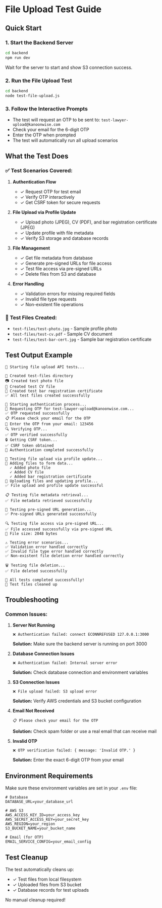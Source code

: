 # File Upload Test Guide

## Quick Start

### 1. Start the Backend Server
```bash
cd backend
npm run dev
```
Wait for the server to start and show S3 connection success.

### 2. Run the File Upload Test
```bash
cd backend
node test-file-upload.js
```

### 3. Follow the Interactive Prompts
- The test will request an OTP to be sent to: `test-lawyer-upload@kanoonwise.com`
- Check your email for the 6-digit OTP
- Enter the OTP when prompted
- The test will automatically run all upload scenarios

## What the Test Does

### ✅ **Test Scenarios Covered:**

1. **Authentication Flow**
   - ✓ Request OTP for test email
   - ✓ Verify OTP interactively
   - ✓ Get CSRF token for secure requests

2. **File Upload via Profile Update**
   - ✓ Upload photo (JPEG), CV (PDF), and bar registration certificate (JPEG)
   - ✓ Update profile with file metadata
   - ✓ Verify S3 storage and database records

3. **File Management**
   - ✓ Get file metadata from database
   - ✓ Generate pre-signed URLs for file access
   - ✓ Test file access via pre-signed URLs
   - ✓ Delete files from S3 and database

4. **Error Handling**
   - ✓ Validation errors for missing required fields
   - ✓ Invalid file type requests
   - ✓ Non-existent file operations

### 📁 **Test Files Created:**
- `test-files/test-photo.jpg` - Sample profile photo
- `test-files/test-cv.pdf` - Sample CV document
- `test-files/test-bar-cert.jpg` - Sample bar registration certificate

## Test Output Example

```
🚀 Starting file upload API tests...

📁 Created test-files directory
📷 Created test photo file
📄 Created test CV file
📜 Created test bar registration certificate
✅ All test files created successfully

🔐 Starting authentication process...
📧 Requesting OTP for test-lawyer-upload@kanoonwise.com...
✅ OTP requested successfully
📋 Please check your email for the OTP
🔢 Enter the OTP from your email: 123456
🔍 Verifying OTP...
✅ OTP verified successfully
🔒 Getting CSRF token...
✅ CSRF token obtained
🎉 Authentication completed successfully

📁 Testing file upload via profile update...
📎 Adding files to form data...
  ✓ Added photo file
  ✓ Added CV file
  ✓ Added bar registration certificate
🚀 Uploading files and updating profile...
✅ File upload and profile update successful

📋 Testing file metadata retrieval...
✅ File metadata retrieved successfully

🔗 Testing pre-signed URL generation...
✅ Pre-signed URLs generated successfully

🔍 Testing file access via pre-signed URL...
✅ File accessed successfully via pre-signed URL
📏 File size: 2048 bytes

⚠️ Testing error scenarios...
✅ Validation error handled correctly
✅ Invalid file type error handled correctly
✅ Non-existent file deletion error handled correctly

🗑️ Testing file deletion...
✅ File deleted successfully

🎉 All tests completed successfully!
🧹 Test files cleaned up
```

## Troubleshooting

### Common Issues:

1. **Server Not Running**
   ```
   ❌ Authentication failed: connect ECONNREFUSED 127.0.0.1:3000
   ```
   **Solution:** Make sure the backend server is running on port 3000

2. **Database Connection Issues**
   ```
   ❌ Authentication failed: Internal server error
   ```
   **Solution:** Check database connection and environment variables

3. **S3 Connection Issues**
   ```
   ❌ File upload failed: S3 upload error
   ```
   **Solution:** Verify AWS credentials and S3 bucket configuration

4. **Email Not Received**
   ```
   📋 Please check your email for the OTP
   ```
   **Solution:** Check spam folder or use a real email that can receive mail

5. **Invalid OTP**
   ```
   ❌ OTP verification failed: { message: 'Invalid OTP.' }
   ```
   **Solution:** Enter the exact 6-digit OTP from your email

## Environment Requirements

Make sure these environment variables are set in your `.env` file:

```env
# Database
DATABASE_URL=your_database_url

# AWS S3
AWS_ACCESS_KEY_ID=your_access_key
AWS_SECRET_ACCESS_KEY=your_secret_key
AWS_REGION=your_region
S3_BUCKET_NAME=your_bucket_name

# Email (for OTP)
EMAIL_SERVICE_CONFIG=your_email_config
```

## Test Cleanup

The test automatically cleans up:
- ✓ Test files from local filesystem
- ✓ Uploaded files from S3 bucket
- ✓ Database records for test uploads

No manual cleanup required!
